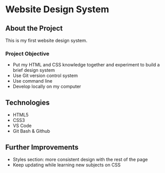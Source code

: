 # Website Design System

## About the Project
This is my first website design system. 

### Project Objective
* Put my HTML and CSS knowledge together and experiment to build a brief design system
* Use Git version control system
* Use command line
* Develop locally on my computer

## Technologies
* HTML5
* CSS3
* VS Code
* Git Bash & Github

## Further Improvements 
* Styles section: more consistent design with the rest of the page
* Keep updating while learning new subjects on CSS

